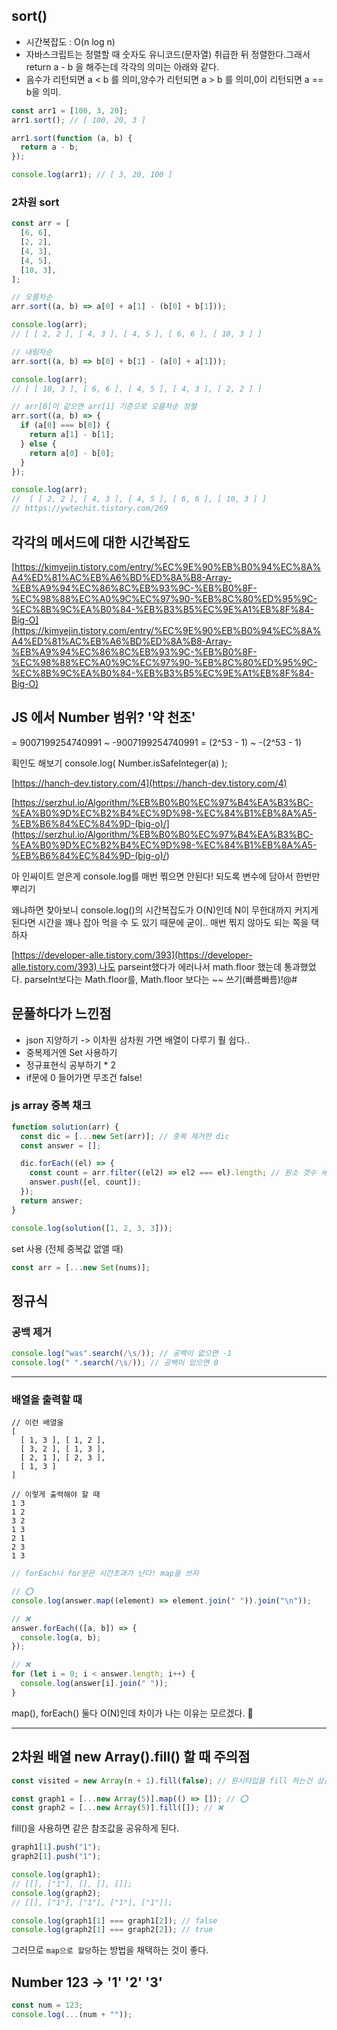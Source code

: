 ## sort()

- 시간복잡도 : O(n log n)
- 자바스크립트는 정렬할 때 숫자도 유니코드(문자열) 취급한 뒤 정렬한다.그래서 return a - b 을 해주는데 각각의 의미는 아래와 같다.
- 음수가 리턴되면 a < b 를 의미,양수가 리턴되면 a > b 를 의미,0이 리턴되면 a == b을 의미.

```jsx
const arr1 = [100, 3, 20];
arr1.sort(); // [ 100, 20, 3 ]

arr1.sort(function (a, b) {
  return a - b;
});

console.log(arr1); // [ 3, 20, 100 ]
```

### 2차원 sort

```jsx
const arr = [
  [6, 6],
  [2, 2],
  [4, 3],
  [4, 5],
  [10, 3],
];

// 오름차순
arr.sort((a, b) => a[0] + a[1] - (b[0] + b[1]));

console.log(arr);
// [ [ 2, 2 ], [ 4, 3 ], [ 4, 5 ], [ 6, 6 ], [ 10, 3 ] ]

// 내림차순
arr.sort((a, b) => b[0] + b[1] - (a[0] + a[1]));

console.log(arr);
// [ [ 10, 3 ], [ 6, 6 ], [ 4, 5 ], [ 4, 3 ], [ 2, 2 ] ]

// arr[0]이 같으면 arr[1] 기준으로 오름차순 정렬
arr.sort((a, b) => {
  if (a[0] === b[0]) {
    return a[1] - b[1];
  } else {
    return a[0] - b[0];
  }
});

console.log(arr);
//  [ [ 2, 2 ], [ 4, 3 ], [ 4, 5 ], [ 6, 6 ], [ 10, 3 ] ]
// https://ywtechit.tistory.com/269
```

## 각각의 메서드에 대한 시간복잡도

[https://kimyejin.tistory.com/entry/%EC%9E%90%EB%B0%94%EC%8A%A4%ED%81%AC%EB%A6%BD%ED%8A%B8-Array-%EB%A9%94%EC%86%8C%EB%93%9C-%EB%B0%8F-%EC%98%88%EC%A0%9C%EC%97%90-%EB%8C%80%ED%95%9C-%EC%8B%9C%EA%B0%84-%EB%B3%B5%EC%9E%A1%EB%8F%84-Big-O](https://kimyejin.tistory.com/entry/%EC%9E%90%EB%B0%94%EC%8A%A4%ED%81%AC%EB%A6%BD%ED%8A%B8-Array-%EB%A9%94%EC%86%8C%EB%93%9C-%EB%B0%8F-%EC%98%88%EC%A0%9C%EC%97%90-%EB%8C%80%ED%95%9C-%EC%8B%9C%EA%B0%84-%EB%B3%B5%EC%9E%A1%EB%8F%84-Big-O)

## JS 에서 Number 범위? '약 천조'

= 9007199254740991 ~ -9007199254740991 = (2^53 - 1) ~ -(2^53 - 1)

획인도 해보기 console.log( Number.isSafeInteger(a) );

[https://hanch-dev.tistory.com/4](https://hanch-dev.tistory.com/4)

[https://serzhul.io/Algorithm/%EB%B0%B0%EC%97%B4%EA%B3%BC-%EA%B0%9D%EC%B2%B4%EC%9D%98-%EC%84%B1%EB%8A%A5-%EB%B6%84%EC%84%9D-(big-o)/](<https://serzhul.io/Algorithm/%EB%B0%B0%EC%97%B4%EA%B3%BC-%EA%B0%9D%EC%B2%B4%EC%9D%98-%EC%84%B1%EB%8A%A5-%EB%B6%84%EC%84%9D-(big-o)/>)

아 인싸이트 얻은게 console.log를 매번 찎으면 안된다! 되도록 변수에 담아서 한번만 뿌리기

왜냐하면 찾아보니 console.log()의 시간복잡도가 O(N)인데 N이 무한대까지 커지게 된다면 시간을 꽤나 잡아 먹을 수 도 있기 때문에 굳이.. 매번 찎지 않아도 되는 쪽을 택하자

[https://developer-alle.tistory.com/393](https://developer-alle.tistory.com/393) 나도 parseint했다가 에러나서 math.floor 했는데 통과했었다. parseInt보다는 Math.floor를, Math.floor 보다는 ~~ 쓰기(빠름빠름)!@#

## 문풀하다가 느낀점

- json 지양하기 -> 이차원 삼차원 가면 배열이 다루기 훨 쉽다..
- 중복제거엔 Set 사용하기
- 정규표현식 공부하기 \* 2
- if문에 0 들어가면 무조건 false!

### js array 중복 채크

```jsx
function solution(arr) {
  const dic = [...new Set(arr)]; // 중복 제거한 dic
  const answer = [];

  dic.forEach((el) => {
    const count = arr.filter((el2) => el2 === el).length; // 원소 갯수 세기
    answer.push([el, count]);
  });
  return answer;
}

console.log(solution([1, 2, 3, 3]));
```

set 사용 (전체 중복값 없앨 때)

```jsx
const arr = [...new Set(nums)];
```

## 정규식

### 공백 제거

```jsx
console.log("was".search(/\s/)); // 공백이 없으면 -1
console.log(" ".search(/\s/)); // 공백이 있으면 0
```

---

### 배열을 출력할 때

```
// 이런 배열을
[
  [ 1, 3 ], [ 1, 2 ],
  [ 3, 2 ], [ 1, 3 ],
  [ 2, 1 ], [ 2, 3 ],
  [ 1, 3 ]
]

// 이렇게 출력해야 할 때
1 3
1 2
3 2
1 3
2 1
2 3
1 3
```

```jsx
// forEach나 for문은 시간초과가 난다! map을 쓰자

// ⭕
console.log(answer.map((element) => element.join(" ")).join("\n"));

// ❌
answer.forEach(([a, b]) => {
  console.log(a, b);
});

// ❌
for (let i = 0; i < answer.length; i++) {
  console.log(answer[i].join(" "));
}
```

map(), forEach() 둘다 O(N)인데 차이가 나는 이유는 모르겠다. 🤔

---

## 2차원 배열 new Array().fill() 할 때 주의점

```jsx
const visited = new Array(n + 1).fill(false); // 원시타입을 fill 하는건 상관없지만

const graph1 = [...new Array(5)].map(() => []); // ⭕
const graph2 = [...new Array(5)].fill([]); // ❌
```

fill()을 사용하면 같은 참조값을 공유하게 된다.

```jsx
graph1[1].push("1");
graph2[1].push("1");

console.log(graph1);
// [[], ["1"], [], [], []];
console.log(graph2);
// [[], ["1"], ["1"], ["1"], ["1"]];

console.log(graph1[1] === graph1[2]); // false
console.log(graph2[1] === graph2[2]); // true
```

그러므로 `map으로 할당`하는 방법을 채택하는 것이 좋다.

## Number 123 -> '1' '2' '3'

```jsx
const num = 123;
console.log(...(num + ""));
```
